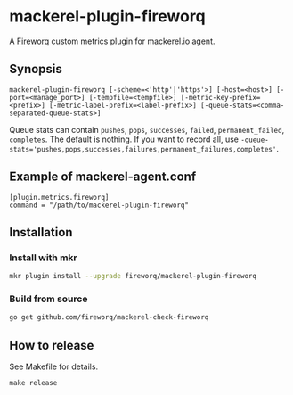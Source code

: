 mackerel-plugin-fireworq
========================

A [Fireworq][] custom metrics plugin for mackerel.io agent.

## Synopsis

```shell
mackerel-plugin-fireworq [-scheme=<'http'|'https'>] [-host=<host>] [-port=<manage_port>] [-tempfile=<tempfile>] [-metric-key-prefix=<prefix>] [-metric-label-prefix=<label-prefix>] [-queue-stats=<comma-separated-queue-stats>]
```

Queue stats can contain `pushes`, `pops`, `successes`, `failed`, `permanent_failed`, `completes`. The default is nothing. If you want to record all, use `-queue-stats='pushes,pops,successes,failures,permanent_failures,completes'`.

## Example of mackerel-agent.conf

```
[plugin.metrics.fireworq]
command = "/path/to/mackerel-plugin-fireworq"
```

[Fireworq]: https://github.com/fireworq/fireworq

## Installation
### Install with mkr
```bash
mkr plugin install --upgrade fireworq/mackerel-plugin-fireworq
```

### Build from source
```bash
go get github.com/fireworq/mackerel-check-fireworq
```

## How to release
See Makefile for details.
```
make release
```
